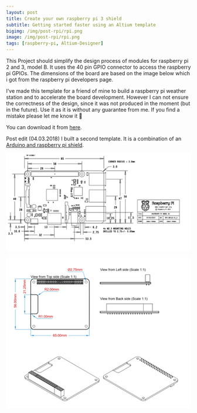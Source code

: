 ```yaml
---
layout: post
title: Create your own raspberry pi 3 shield
subtitle: Getting started faster using an Altium template 
bigimg: /img/post-rpi/rpi.png
image: /img/post-rpi/rpi.png
tags: [raspberry-pi, Altium-Designer]
---
```


This Project should simplify the design process of modules for raspberry pi 2 and 3, model B. 
It uses the 40 pin GPIO connector to access the raspberry pi GPIOs. The dimensions of the board are based on the image below which i got from the raspberry pi developers page.

I’ve made this template for a friend of mine to build a raspberry pi weather station and to accelerate the board development.
However I can not ensure the correctness of the design, since it was not produced in the moment (but in the future). Use it as it is without any guarantee from me. If you find a mistake please let me know it 🙂

You can download it from [here](https://github.com/NilsMinor/Raspberry-Pi-3-Altium-Template).

Post edit (04.03.2018) I built a second template. It is a combination of an [Arduino and raspberry pi shield](https://github.com/NilsMinor/Raspberry-Pi-3-Arduino-Altium-Shield).

![img1](/img/post-rpi/rpi1.png)

![img1](/img/post-rpi/rpi2.png)
